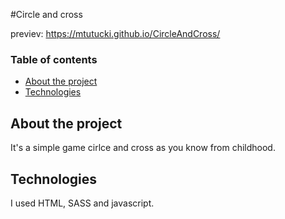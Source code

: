 #Circle and cross

previev:
https://mtutucki.github.io/CircleAndCross/


### Table of contents
* [About the project](#about-the-project)
* [Technologies](#technologies)

## About the project
It's a simple game cirlce and cross as you know from childhood. 

## Technologies
I used HTML, SASS and javascript.  <br /> 








